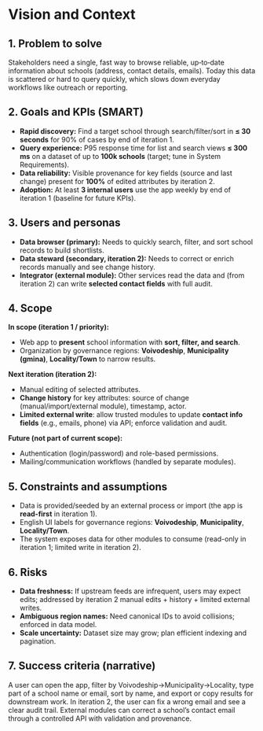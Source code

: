 # Vision and Context

## 1. Problem to solve
Stakeholders need a single, fast way to browse reliable, up‑to‑date information about schools (address, contact details, emails). Today this data is scattered or hard to query quickly, which slows down everyday workflows like outreach or reporting.

## 2. Goals and KPIs (SMART)
- **Rapid discovery:** Find a target school through search/filter/sort in **≤ 30 seconds** for 90% of cases by end of iteration 1.
- **Query experience:** P95 response time for list and search views **≤ 300 ms** on a dataset of up to **100k schools** (target; tune in System Requirements).
- **Data reliability:** Visible provenance for key fields (source and last change) present for **100%** of edited attributes by iteration 2.
- **Adoption:** At least **3 internal users** use the app weekly by end of iteration 1 (baseline for future KPIs).

## 3. Users and personas
- **Data browser (primary):** Needs to quickly search, filter, and sort school records to build shortlists.
- **Data steward (secondary, iteration 2):** Needs to correct or enrich records manually and see change history.
- **Integrator (external module):** Other services read the data and (from iteration 2) can write **selected contact fields** with full audit.

## 4. Scope
**In scope (iteration 1 / priority):**
- Web app to **present** school information with **sort, filter, and search**.
- Organization by governance regions: **Voivodeship**, **Municipality (gmina)**, **Locality/Town** to narrow results.

**Next iteration (iteration 2):**
- Manual editing of selected attributes.
- **Change history** for key attributes: source of change (manual/import/external module), timestamp, actor.
- **Limited external write**: allow trusted modules to update **contact info fields** (e.g., emails, phone) via API; enforce validation and audit.

**Future (not part of current scope):**
- Authentication (login/password) and role-based permissions.
- Mailing/communication workflows (handled by separate modules).

## 5. Constraints and assumptions
- Data is provided/seeded by an external process or import (the app is **read-first** in iteration 1).
- English UI labels for governance regions: **Voivodeship**, **Municipality**, **Locality/Town**.
- The system exposes data for other modules to consume (read-only in iteration 1; limited write in iteration 2).

## 6. Risks
- **Data freshness:** If upstream feeds are infrequent, users may expect edits; addressed by iteration 2 manual edits + history + limited external writes.
- **Ambiguous region names:** Need canonical IDs to avoid collisions; enforced in data model.
- **Scale uncertainty:** Dataset size may grow; plan efficient indexing and pagination.

## 7. Success criteria (narrative)
A user can open the app, filter by Voivodeship→Municipality→Locality, type part of a school name or email, sort by name, and export or copy results for downstream work. In iteration 2, the user can fix a wrong email and see a clear audit trail. External modules can correct a school’s contact email through a controlled API with validation and provenance.
